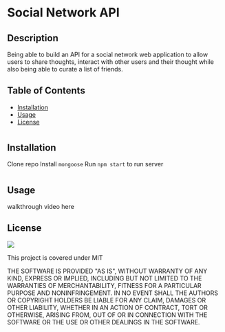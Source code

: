 # Social Network API

## Description
Being able to build an API for a social network web application to allow users to share thoughts, interact with other users and their thought while also being able to curate a list of friends. 

## Table of Contents 

* [Installation](#installation)
* [Usage](#usage)                     
* [License](#license)

#
## Installation
Clone repo
Install `mongoose`
Run `npm start` to run server

#
## Usage
walkthrough video here 

## License

![](https://img.shields.io/badge/License-MIT%20-blue?style=flat-square)

This project is covered under MIT

THE SOFTWARE IS PROVIDED "AS IS", WITHOUT WARRANTY OF ANY KIND, EXPRESS OR
IMPLIED, INCLUDING BUT NOT LIMITED TO THE WARRANTIES OF MERCHANTABILITY,
FITNESS FOR A PARTICULAR PURPOSE AND NONINFRINGEMENT. IN NO EVENT SHALL THE
AUTHORS OR COPYRIGHT HOLDERS BE LIABLE FOR ANY CLAIM, DAMAGES OR OTHER
LIABILITY, WHETHER IN AN ACTION OF CONTRACT, TORT OR OTHERWISE, ARISING FROM,
OUT OF OR IN CONNECTION WITH THE SOFTWARE OR THE USE OR OTHER DEALINGS IN THE
SOFTWARE.
